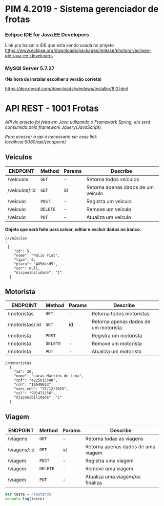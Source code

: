 # PIM 4.2019 - Sistema gerenciador de frotas

### Eclipse IDE for Java EE Developers 
Link pra baixar a IDE que está sendo usada no projeto
https://www.eclipse.org/downloads/packages/release/photon/r/eclipse-ide-java-ee-developers


### MySQl Server 5.7.27  
__(Na hora de instalar escolher a versão correta)__

https://dev.mysql.com/downloads/windows/installer/8.0.html




# API REST - 1001 Frotas
*API do projeto foi feita em Java utilizando o Framework Spring, ela será consumida pelo framework Jquery(JavaScript);*

_Para acessar a api é necessario ser esse link localhost:8080/api/{endpoint}_

## Veículos

| ENDPOINT  | Method | Params | Describe |
| --- | --- | --- | --- |
| /veiculos | `GET` | - | Retorna todos veículos |
| /veiculos/:id | `GET` | id | Retorna apenas dados de um veículo |
| /veiculo | `POST` | - | Registra um veículo |
| /veiculo | `DELETE` | - | Remove um veículo |
| /veiculo | `PUT` | - | Atualiza um veículo |

**Objeto que será feito para salvar, editar e excluir dados no banco.**
```code
//Veículos
[
 {
    "id": 5,
    "nome": "Palio Fiat",
    "tipo": 0,
    "placa": "485dasd5",
    "cor": null,
    "disponibilidade": "1"
  }
```


## Motorista

| ENDPOINT  | Method | Params | Describe |
| --- | --- | --- | --- |
| /motoristas | `GET` | - | Retorna todos motoristas |
| /motoristas/:id | `GET` | id | Retorna apenas dados de um motorista |
| /motorista | `POST` | - | Registra um motorista |
| /motorista | `DELETE` | - | Remove um motorista |
| /motorista | `PUT` | - | Atualiza um motorista |


```code
//Motoristas
  {
    "id": 20,
    "nome": "Lucas Martins de Lima",
    "cpf": "4225815688",
    "cnh": "16549653",
    "venc_cnh": "27/12/2025",
    "cel": "991471256",
    "disponibilidade": "1"
  }
```



## Viagem

| ENDPOINT  | Method | Params | Describe |
| --- | --- | --- | --- |
| /viagens | `GET` | - | Retorna todas as viagens |
| /viagens/:id | `GET` | id | Retorna apenas dados de uma viagem |
| /viagem | `POST` | - | Registra uma viagem |
| /viagem | `DELETE` | - | Remove uma viagem |
| /viagem | `PUT` | - | Atualiza uma viagem/ou finaliza |





```javascript
var teste = 'Testando'
console.log(teste)
```







